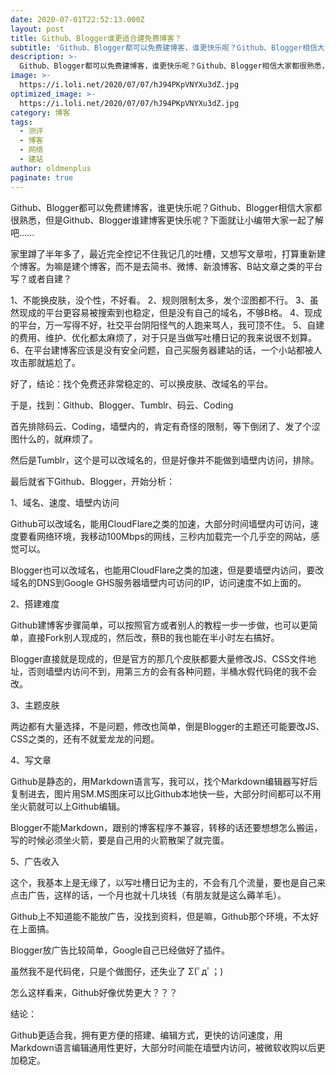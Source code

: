 ```yaml
---
date: 2020-07-01T22:52:13.000Z
layout: post
title: Github、Blogger谁更适合建免费博客？
subtitle: 'Github、Blogger都可以免费建博客，谁更快乐呢？Github、Blogger相信大家都很熟悉，但是Github、Blogger谁建博客更快乐呢？下面就让小编带大家一起了解吧......'
description: >-
  Github、Blogger都可以免费建博客，谁更快乐呢？Github、Blogger相信大家都很熟悉，但是Github、Blogger谁建博客更快乐呢？下面就让小编带大家一起了解吧......
image: >-
  https://i.loli.net/2020/07/07/hJ94PKpVNYXu3dZ.jpg
optimized_image: >-
  https://i.loli.net/2020/07/07/hJ94PKpVNYXu3dZ.jpg
category: 博客
tags:
  - 测评
  - 博客
  - 网络
  - 建站
author: oldmenplus
paginate: true
---
```

Github、Blogger都可以免费建博客，谁更快乐呢？Github、Blogger相信大家都很熟悉，但是Github、Blogger谁建博客更快乐呢？下面就让小编带大家一起了解吧......

家里蹲了半年多了，最近完全控记不住我记几的吐槽，又想写文章啦，打算重新建个博客。为嘛是建个博客，而不是去简书、微博、新浪博客、B站文章之类的平台写？或者自建？

1、不能换皮肤，没个性，不好看。
2、规则限制太多，发个涩图都不行。
3、虽然现成的平台更容易被搜索到也稳定，但是没有自己的域名，不够B格。
4、现成的平台，万一写得不好，社交平台阴阳怪气的人跑来骂人，我可顶不住。
5、自建的费用、维护、优化都太麻烦了，对于只是当做写吐槽日记的我来说很不划算。
6、在平台建博客应该是没有安全问题，自己买服务器建站的话，一个小站都被人攻击那就尴尬了。

好了，结论：找个免费还非常稳定的、可以换皮肤、改域名的平台。

于是，找到：Github、Blogger、Tumblr、码云、Coding

首先排除码云、Coding，墙壁内的，肯定有奇怪的限制，等下倒闭了、发了个涩图什么的，就麻烦了。

然后是Tumblr，这个是可以改域名的，但是好像并不能做到墙壁内访问，排除。

最后就省下Github、Blogger，开始分析：


1、域名、速度、墙壁内访问

Github可以改域名，能用CloudFlare之类的加速，大部分时间墙壁内可访问，速度要看网络环境，我移动100Mbps的网线，三秒内加载完一个几乎空的网站，感觉可以。

Blogger也可以改域名，也能用CloudFlare之类的加速，但是要墙壁内访问，要改域名的DNS到Google GHS服务器墙壁内可访问的IP，访问速度不如上面的。

2、搭建难度

Github建博客步骤简单，可以按照官方或者别人的教程一步一步做，也可以更简单，直接Fork别人现成的，然后改，蔡B的我也能在半小时左右搞好。

Blogger直接就是现成的，但是官方的那几个皮肤都要大量修改JS、CSS文件地址，否则墙壁内访问不到，用第三方的会有各种问题，半桶水假代码佬的我不会改。

3、主题皮肤

两边都有大量选择，不是问题，修改也简单，倒是Blogger的主题还可能要改JS、CSS之类的，还有不就爱龙龙的问题。

4、写文章

Github是静态的，用Markdown语言写，我可以，找个Markdown编辑器写好后复制进去，图片用SM.MS图床可以比Github本地快一些，大部分时间都可以不用坐火箭就可以上Github编辑。

Blogger不能Markdown，跟别的博客程序不兼容，转移的话还要想想怎么搬运，写的时候必须坐火箭，要是自己用的火箭散架了就完蛋。

5、广告收入

这个，我基本上是无缘了，以写吐槽日记为主的，不会有几个流量，要也是自己来点击广告，这样的话，一个月也就十几块钱（有朋友就是这么薅羊毛）。

Github上不知道能不能放广告，没找到资料，但是嘛，Github那个环境，不太好在上面搞。

Blogger放广告比较简单，Google自己已经做好了插件。


虽然我不是代码佬，只是个做图仔，还失业了   Σ(ﾟдﾟ；)

怎么这样看来，Github好像优势更大？？？

结论：

Github更适合我，拥有更方便的搭建、编辑方式，更快的访问速度，用Markdown语言编辑通用性更好，大部分时间能在墙壁内访问，被微软收购以后更加稳定。